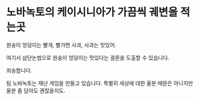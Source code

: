 # 노바녹토의 케이시니아가 가끔씩 궤변을 적는곳
원숭이 엉덩이는 빨개, 빨가면 사과, 사과는 맛있어.

여기서 삼단논법으로 원숭이 엉덩이는 맛있다는 결론을 도출할 수 있습니다.

죄송합니다.


팀 노바녹토는 재난 게임을 만들고 있습니다. 특별히 세상에 대한 울분 때문은 아니지만 울분 좀 담아도 괜찮을지도.
